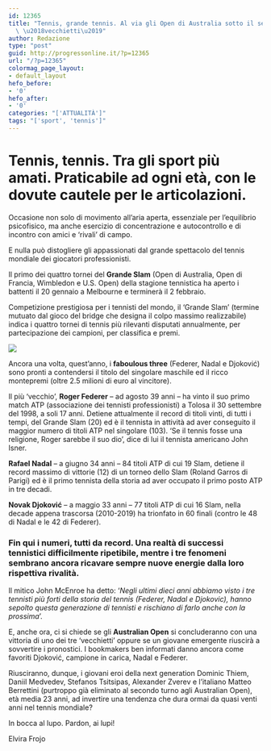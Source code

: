 ```yaml
---
id: 12365
title: "Tennis, grande tennis. Al via gli Open di Australia sotto il segno dei tre\
  \ \u2018vecchietti\u2019"
author: Redazione
type: "post"
guid: http://progressonline.it/?p=12365
url: "/?p=12365"
colormag_page_layout:
- default_layout
hefo_before:
- '0'
hefo_after:
- '0'
categories: "['ATTUALITÀ']"
tags: "['sport', 'tennis']"
---
```


# Tennis, tennis. Tra gli sport più amati. Praticabile ad ogni età, con le dovute cautele per le articolazioni.

Occasione non solo di movimento all’aria aperta, essenziale per l’equilibrio psicofisico, ma anche esercizio di concentrazione e autocontrollo e di incontro con amici e ‘rivali’ di campo.<span class="Apple-converted-space"> </span>

E nulla può distogliere gli appassionati dal grande spettacolo del tennis mondiale dei giocatori professionisti.

Il primo dei quattro tornei del **Grande Slam** (Open di Australia, Open di Francia, Wimbledon e U.S. Open) della stagione tennistica ha aperto i battenti il 20 gennaio a Melbourne e terminerà il 2 febbraio.<span class="Apple-converted-space"> </span>

Competizione prestigiosa per i tennisti del mondo, il ‘Grande Slam’ (termine mutuato dal gioco del bridge che designa il colpo massimo realizzabile) indica i quattro tornei di tennis più rilevanti disputati annualmente, per partecipazione dei campioni, per classifica e premi.

![](https://progressonline.it/wp-content/uploads/2020/01/tennis-2042725_640-300x201.jpg)

Ancora una volta, quest’anno, i **faboulous three** (Federer, Nadal e Djoković) sono pronti a contendersi il titolo del singolare maschile ed il ricco montepremi (oltre 2.5 milioni di euro al vincitore).

Il più ‘vecchio’, **Roger Federer** – ad agosto 39 anni – ha vinto il suo primo match ATP (associazione dei tennisti professionisti) a Tolosa il 30 settembre del 1998, a soli 17 anni. Detiene attualmente il record di titoli vinti, di tutti i tempi, del Grande Slam (20) ed è il tennista in attività ad aver conseguito il maggior numero di titoli ATP nel singolare (103). ‘Se il tennis fosse una religione, Roger sarebbe il suo dio’, dice di lui il tennista americano John Isner.

**Rafael Nadal** – a giugno 34 anni – 84 titoli ATP di cui 19 Slam, detiene il record massimo di vittorie (12) di un torneo dello Slam (Roland Garros di Parigi) ed è il primo tennista della storia ad aver occupato il primo posto ATP in tre decadi.

**Novak Djoković** – a maggio 33 anni – 77 titoli ATP di cui 16 Slam, nella decade appena trascorsa (2010-2019) ha trionfato in 60 finali (contro le 48 di Nadal e le 42 di Federer).

### Fin qui i numeri, tutti da record. Una realtà di successi tennistici difficilmente ripetibile, mentre i tre fenomeni sembrano ancora ricavare sempre nuove energie dalla loro rispettiva rivalità.

Il mitico John McEnroe ha detto: ‘*Negli ultimi dieci anni abbiamo visto i tre tennisti più forti della storia del tennis (Federer, Nadal e Djokovic), hanno sepolto questa generazione di tennisti e rischiano di farlo anche con la prossima*’.

E, anche ora, ci si chiede se gli **Australian Open** si concluderanno con una vittoria di uno dei tre ‘vecchietti’ oppure se un giovane emergente riuscirà a sovvertire i pronostici. I bookmakers ben informati danno ancora come favoriti Djoković, campione in carica, Nadal e Federer.<span class="Apple-converted-space"> </span>

Riusciranno, dunque, i giovani eroi della next generation Dominic Thiem, Daniil Medvedev, Stefanos Tsitsipas, Alexander Zverev e l’italiano Matteo Berrettini (purtroppo già eliminato al secondo turno agli Australian Open), età media 23 anni, ad invertire una tendenza che dura ormai da quasi venti anni nel tennis mondiale?<span class="Apple-converted-space"> </span>

In bocca al lupo. Pardon, ai lupi!

Elvira Frojo